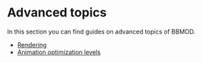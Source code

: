 # Advanced topics
In this section you can find guides on advanced topics of BBMOD.

* [Rendering](./Rendering.html)
* [Animation optimization levels](./AnimationOptimizationLevels.html)
